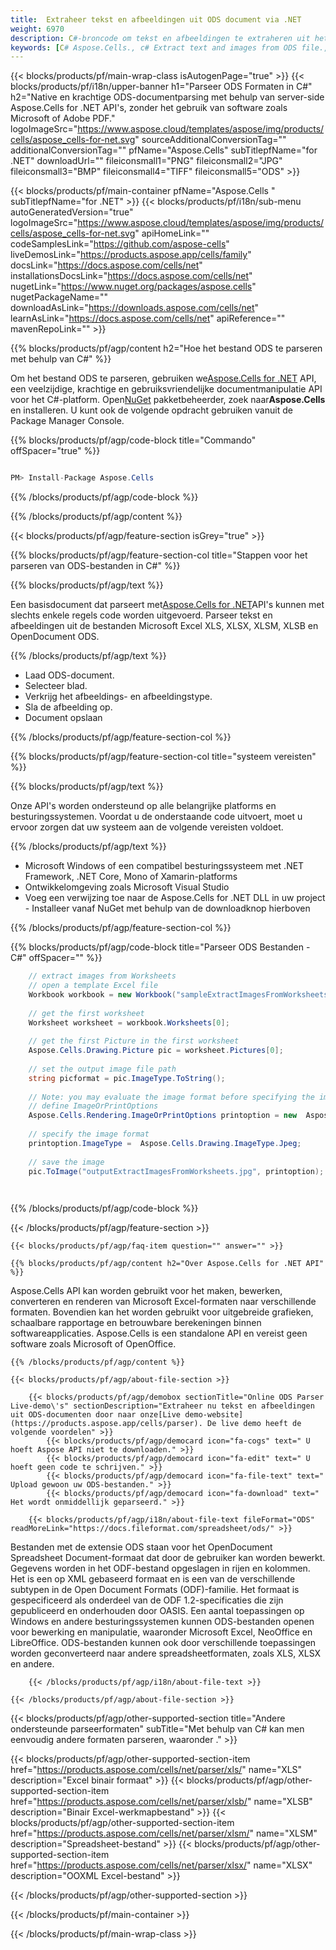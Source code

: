 ```yaml
---
title:  Extraheer tekst en afbeeldingen uit ODS document via .NET
weight: 6970
description: C#-broncode om tekst en afbeeldingen te extraheren uit het ODS-bestand op .NET Framework, .NET Core, Mono of Xamarin Platforms.
keywords: [C# Aspose.Cells., c# Extract text and images from ODS file., c# How to Parse ODS File., c# Extract text from ODS file., Extract images from ODS file using C#]
---
```

{{< blocks/products/pf/main-wrap-class isAutogenPage="true" >}}
{{< blocks/products/pf/i18n/upper-banner h1="Parseer ODS Formaten in C#" h2="Native en krachtige ODS-documentparsing met behulp van server-side Aspose.Cells for .NET API\'s, zonder het gebruik van software zoals Microsoft of Adobe PDF." logoImageSrc="https://www.aspose.cloud/templates/aspose/img/products/cells/aspose_cells-for-net.svg" sourceAdditionalConversionTag="" additionalConversionTag="" pfName="Aspose.Cells" subTitlepfName="for .NET" downloadUrl="" fileiconsmall1="PNG" fileiconsmall2="JPG" fileiconsmall3="BMP" fileiconsmall4="TIFF" fileiconsmall5="ODS" >}}

{{< blocks/products/pf/main-container pfName="Aspose.Cells " subTitlepfName="for .NET" >}}
{{< blocks/products/pf/i18n/sub-menu autoGeneratedVersion="true" logoImageSrc="https://www.aspose.cloud/templates/aspose/img/products/cells/aspose_cells-for-net.svg" apiHomeLink="" codeSamplesLink="https://github.com/aspose-cells" liveDemosLink="https://products.aspose.app/cells/family" docsLink="https://docs.aspose.com/cells/net" installationsDocsLink="https://docs.aspose.com/cells/net" nugetLink="https://www.nuget.org/packages/aspose.cells" nugetPackageName="" downloadAsLink="https://downloads.aspose.com/cells/net" learnAsLink="https://docs.aspose.com/cells/net" apiReference="" mavenRepoLink="" >}}

{{% blocks/products/pf/agp/content h2="Hoe het bestand ODS te parseren met behulp van C#" %}}

 Om het bestand ODS te parseren, gebruiken we[Aspose.Cells for .NET](https://products.aspose.com/cells/net) API, een veelzijdige, krachtige en gebruiksvriendelijke documentmanipulatie API voor het C#-platform. Open[NuGet](https://www.nuget.org/packages/aspose.cells) pakketbeheerder, zoek naar**Aspose.Cells** en installeren. U kunt ook de volgende opdracht gebruiken vanuit de Package Manager Console.

{{% blocks/products/pf/agp/code-block title="Commando" offSpacer="true" %}}

```cs

PM> Install-Package Aspose.Cells

```

{{% /blocks/products/pf/agp/code-block %}}

{{% /blocks/products/pf/agp/content %}}

{{< blocks/products/pf/agp/feature-section isGrey="true" >}}

{{% blocks/products/pf/agp/feature-section-col title="Stappen voor het parseren van ODS-bestanden in C#" %}}

{{% blocks/products/pf/agp/text %}}

 Een basisdocument dat parseert met[Aspose.Cells for .NET](https://products.aspose.com/cells/net)API's kunnen met slechts enkele regels code worden uitgevoerd. Parseer tekst en afbeeldingen uit de bestanden Microsoft Excel XLS, XLSX, XLSM, XLSB en OpenDocument ODS.

{{% /blocks/products/pf/agp/text %}}

+ Laad ODS-document.
+ Selecteer blad.
+ Verkrijg het afbeeldings- en afbeeldingstype.
+ Sla de afbeelding op.
+ Document opslaan

{{% /blocks/products/pf/agp/feature-section-col %}}

{{% blocks/products/pf/agp/feature-section-col title="systeem vereisten" %}}

{{% blocks/products/pf/agp/text %}}

Onze API's worden ondersteund op alle belangrijke platforms en besturingssystemen. Voordat u de onderstaande code uitvoert, moet u ervoor zorgen dat uw systeem aan de volgende vereisten voldoet.

{{% /blocks/products/pf/agp/text %}}

-  Microsoft Windows of een compatibel besturingssysteem met .NET Framework, .NET Core, Mono of Xamarin-platforms
-  Ontwikkelomgeving zoals Microsoft Visual Studio
-  Voeg een verwijzing toe naar de Aspose.Cells for .NET DLL in uw project - Installeer vanaf NuGet met behulp van de downloadknop hierboven

{{% /blocks/products/pf/agp/feature-section-col %}}

{{% blocks/products/pf/agp/code-block title="Parseer ODS Bestanden - C#" offSpacer="" %}}

```cs
    // extract images from Worksheets 
    // open a template Excel file
    Workbook workbook = new Workbook("sampleExtractImagesFromWorksheets.ods");
    
    // get the first worksheet
    Worksheet worksheet = workbook.Worksheets[0];
    
    // get the first Picture in the first worksheet
    Aspose.Cells.Drawing.Picture pic = worksheet.Pictures[0];
    
    // set the output image file path
    string picformat = pic.ImageType.ToString();
                
    // Note: you may evaluate the image format before specifying the image path
    // define ImageOrPrintOptions
    Aspose.Cells.Rendering.ImageOrPrintOptions printoption = new  Aspose.Cells.Rendering.ImageOrPrintOptions();
    
    // specify the image format
    printoption.ImageType =  Aspose.Cells.Drawing.ImageType.Jpeg;
                
    // save the image
    pic.ToImage("outputExtractImagesFromWorksheets.jpg", printoption);  

    

```

{{% /blocks/products/pf/agp/code-block %}}

{{< /blocks/products/pf/agp/feature-section >}}

    {{< blocks/products/pf/agp/faq-item question="" answer="" >}}
 

<!-- aboutfile Starts -->

    {{% blocks/products/pf/agp/content h2="Over Aspose.Cells for .NET API" %}}

 Aspose.Cells API kan worden gebruikt voor het maken, bewerken, converteren en renderen van Microsoft Excel-formaten naar verschillende formaten. Bovendien kan het worden gebruikt voor uitgebreide grafieken, schaalbare rapportage en betrouwbare berekeningen binnen softwareapplicaties. Aspose.Cells is een standalone API en vereist geen software zoals Microsoft of OpenOffice.



    {{% /blocks/products/pf/agp/content %}}

    {{< blocks/products/pf/agp/about-file-section >}}

        {{< blocks/products/pf/agp/demobox sectionTitle="Online ODS Parser Live-demo\'s" sectionDescription="Extraheer nu tekst en afbeeldingen uit ODS-documenten door naar onze[Live demo-website](https://products.aspose.app/cells/parser). De live demo heeft de volgende voordelen" >}}
            {{< blocks/products/pf/agp/democard icon="fa-cogs" text=" U hoeft Aspose API niet te downloaden." >}}
            {{< blocks/products/pf/agp/democard icon="fa-edit" text=" U hoeft geen code te schrijven." >}}
            {{< blocks/products/pf/agp/democard icon="fa-file-text" text=" Upload gewoon uw ODS-bestanden." >}}
            {{< blocks/products/pf/agp/democard icon="fa-download" text=" Het wordt onmiddellijk geparseerd." >}}

        {{< blocks/products/pf/agp/i18n/about-file-text fileFormat="ODS" readMoreLink="https://docs.fileformat.com/spreadsheet/ods/" >}}
 Bestanden met de extensie ODS staan voor het OpenDocument Spreadsheet Document-formaat dat door de gebruiker kan worden bewerkt. Gegevens worden in het ODF-bestand opgeslagen in rijen en kolommen. Het is een op XML gebaseerd formaat en is een van de verschillende subtypen in de Open Document Formats (ODF)-familie. Het formaat is gespecificeerd als onderdeel van de ODF 1.2-specificaties die zijn gepubliceerd en onderhouden door OASIS. Een aantal toepassingen op Windows en andere besturingssystemen kunnen ODS-bestanden openen voor bewerking en manipulatie, waaronder Microsoft Excel, NeoOffice en LibreOffice. ODS-bestanden kunnen ook door verschillende toepassingen worden geconverteerd naar andere spreadsheetformaten, zoals XLS, XLSX en andere.

        {{< /blocks/products/pf/agp/i18n/about-file-text >}}

    {{< /blocks/products/pf/agp/about-file-section >}}

<!-- aboutfile Ends -->

{{< blocks/products/pf/agp/other-supported-section title="Andere ondersteunde parseerformaten" subTitle="Met behulp van C# kan men eenvoudig andere formaten parseren, waaronder ." >}}

{{< blocks/products/pf/agp/other-supported-section-item href="https://products.aspose.com/cells/net/parser/xls/" name="XLS" description="Excel binair formaat" >}}
{{< blocks/products/pf/agp/other-supported-section-item href="https://products.aspose.com/cells/net/parser/xlsb/" name="XLSB" description="Binair Excel-werkmapbestand" >}}
{{< blocks/products/pf/agp/other-supported-section-item href="https://products.aspose.com/cells/net/parser/xlsm/" name="XLSM" description="Spreadsheet-bestand" >}}
{{< blocks/products/pf/agp/other-supported-section-item href="https://products.aspose.com/cells/net/parser/xlsx/" name="XLSX" description="OOXML Excel-bestand" >}}

{{< /blocks/products/pf/agp/other-supported-section >}}

{{< /blocks/products/pf/main-container >}}
    
{{< /blocks/products/pf/main-wrap-class >}}
